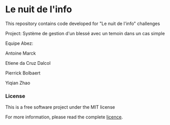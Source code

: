 # Le nuit de l'info

This repository contains code developed for "Le nuit de l'info" challenges

Project: Système de gestion d'un blessé avec un temoin dans un cas simple

Equipe Abez:

Antoine Marck

Etiene da Cruz Dalcol

Pierrick Bolbaert

Yiqian Zhao

### License
This is a free software project under the MIT license

For more information, please read the complete [licence](https://github.com/Etiene/nuitdelinfo/blob/master/LICENSE).

